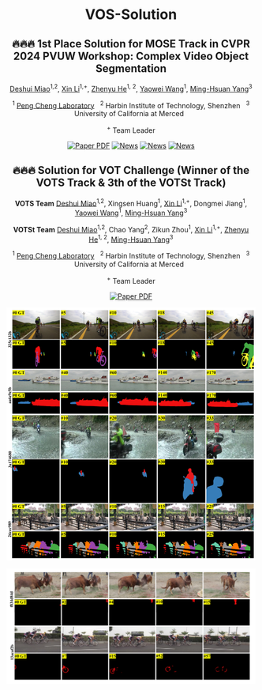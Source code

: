 <div align="center">
<h1>VOS-Solution</h1>
  
## 🔥🔥🔥 1st Place Solution for MOSE Track in CVPR 2024 PVUW Workshop: Complex Video Object Segmentation

[Deshui Miao](https://yahooo-m.github.io)<sup>1,2</sup>, [Xin Li](https://sites.google.com/view/xinli-homepage)<sup>1,+</sup>, [Zhenyu He](https://scholar.google.com/citations?hl=zh-CN&user=cv8_7usAAAAJ)<sup>1, 2</sup>, [Yaowei Wang](https://scholar.google.com/citations?hl=zh-CN&user=o_DllmIAAAAJ)<sup>1</sup>, [Ming-Hsuan Yang](https://scholar.google.com/citations?hl=zh-CN&user=p9-ohHsAAAAJ)<sup>3</sup>

<sup>1</sup> [Peng Cheng Laboratory](https://https://www.pcl.ac.cn/) &nbsp; <sup>2</sup> Harbin Institute of Technology, Shenzhen &nbsp; <sup>3</sup> University of California at Merced &nbsp;

<sup>+</sup> Team Leader

<a href="https://arxiv.org/pdf/2406.04600"><img src='https://img.shields.io/badge/arXiv-1st place of MOSE Track-red' alt='Paper PDF'></a>
<a href="https://mp.weixin.qq.com/s/esJ-JPgAGzH_JcmTmnTRSA"><img src='https://img.shields.io/badge/公众号-我爱计算机视觉-blue' alt='News'></a>
<a href="https://mp.weixin.qq.com/s/5syjENuKspqaUoWG861EhA"><img src='https://img.shields.io/badge/公众号-3D视觉工坊-green' alt='News'></a>
<a href="https://www.youtube.com/watch?v=7uE-KMpY4C4&t=4s&pp=ygUEcHZ1dw%3D%3D"><img src='https://img.shields.io/badge/YouTube-Video-red' alt='News'></a>

## 🔥🔥🔥 Solution for VOT Challenge (Winner of the VOTS Track & 3th of the VOTSt Track)

**VOTS Team** [Deshui Miao](https://yahooo-m.github.io)<sup>1,2</sup>, Xingsen Huang<sup>1</sup>, [Xin Li](https://sites.google.com/view/xinli-homepage)<sup>1,+</sup>, Dongmei Jiang<sup>1</sup>, [Yaowei Wang](https://scholar.google.com/citations?hl=zh-CN&user=o_DllmIAAAAJ)<sup>1</sup>, [Ming-Hsuan Yang](https://scholar.google.com/citations?hl=zh-CN&user=p9-ohHsAAAAJ)<sup>3</sup>

**VOTSt Team** [Deshui Miao](https://yahooo-m.github.io)<sup>1,2</sup>, Chao Yang<sup>2</sup>, Zikun Zhou<sup>1</sup>, [Xin Li](https://sites.google.com/view/xinli-homepage)<sup>1,+</sup>, [Zhenyu He](https://scholar.google.com/citations?hl=zh-CN&user=cv8_7usAAAAJ)<sup>1, 2</sup>, [Ming-Hsuan Yang](https://scholar.google.com/citations?hl=zh-CN&user=p9-ohHsAAAAJ)<sup>3</sup>

<sup>1</sup> [Peng Cheng Laboratory](https://https://www.pcl.ac.cn/) &nbsp; <sup>2</sup> Harbin Institute of Technology, Shenzhen &nbsp; <sup>3</sup> University of California at Merced &nbsp;

<sup>+</sup> Team Leader

<a href="https://arxiv.org/pdf/2407.07760"><img src='https://img.shields.io/badge/arXiv-detailed' alt='Paper PDF'></a>


![Demo](demo/MOSE-test/complex_case.jpg)

![Demo](demo/MOSE-test/small_case.jpg)

